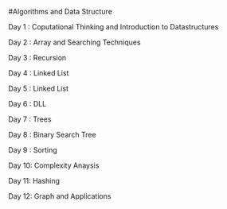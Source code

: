 
#Algorithms and Data Structure

Day 1 : Coputational Thinking and Introduction to Datastructures

Day 2 : Array and Searching Techniques

Day 3 : Recursion

Day 4 : Linked List

Day 5 : Linked List

Day 6 : DLL

Day 7 : Trees

Day 8 : Binary Search Tree

Day 9 : Sorting

Day 10: Complexity Anaysis

Day 11: Hashing

Day 12: Graph and Applications

